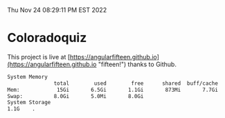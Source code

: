 Thu Nov 24 08:29:11 PM EST 2022

# Coloradoquiz


This project is live at [https://angularfifteen.github.io](https://angularfifteen.github.io "fifteen!") thanks to Github.

```bash
System Memory
               total        used        free      shared  buff/cache   available
Mem:            15Gi       6.5Gi       1.1Gi       873Mi       7.7Gi       7.6Gi
Swap:          8.0Gi       5.0Mi       8.0Gi
System Storage
1.1G	.
